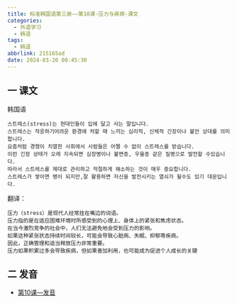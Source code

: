 ```yaml
---
title: 标准韩国语第三册——第10课-压力与疾病-课文
categories:
  - 外语学习
  - 韩语
tags:
  - 韩语
abbrlink: 215165ad
date: 2024-03-26 08:45:30
---
```

## 一 课文

韩国语

```
스트레스(stress)는 현대인들이 입에 달고 사는 말입니다.
스트레스는 적응하기어려운 환경에 처할 때 느끼는 심리적, 신체적 긴장이나 불안 상대를 의미합니다.
요즘처럼 경쟁이 치열한 사회에서 사람들은 어쩔 수 없이 스트레스를 받습니다.
이런 긴장 상태가 오래 지속되면 심장병이나 불면증, 우울증 같은 질병으로 발전할 수있습니다.
따라서 스트레스를 제대로 관리하고 적절하게 해소하는 것이 매우 중요합니다.
스트레스가 쌓이면 병이 되지만,잘 활용하면 자신을 발전시키는 열쇠가 될수도 있기 대문입니다.
```

<!--more-->

翻译：

```
压力（stress）是现代人经常挂在嘴边的词语。
压力指的是在适应困难环境时所感受到的心理上、身体上的紧张和焦虑状态。
在当今激烈竞争的社会中，人们无法避免地会受到压力的影响。
如果这种紧张状态持续时间较长，可能会导致心脏病、失眠、抑郁等疾病。
因此，正确管理和适当释放压力非常重要。
压力如果积累过多会导致疾病，但如果善加利用，也可能成为促进个人成长的关键
```

## 二 发音

* [第10课—发音][1]

[1]:https://biz.cli.im/Pcview?name=https%3A%2F%2Fbiz.cli.im%2Ftest%2FPU388524%3Fcoding%3DI19amP%26qrurl%3Dhttp%253A%252F%252Fqr31.cn%252FI19amP%26gtype%3D2&time=1